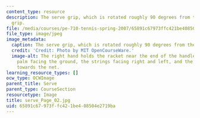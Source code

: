 ```yaml
---
content_type: resource
description: The serve grip, which is rotated roughly 90 degrees from the forehand
  grip.
file: /media/courses/pe-710-tennis-spring-2007/65891c67973ffc421be408504e2719ba_serve_Page_02.jpg
file_type: image/jpeg
image_metadata:
  caption: The serve grip, which is rotated roughly 90 degrees from the forehand grip.
  credit: 'Credit: Photo by MIT OpenCourseWare.'
  image-alt: The right hand holds the racket near the end of the handle, with the
    palm facing the ground, the strings facing right and left, and the head pointing
    towards the net.
learning_resource_types: []
ocw_type: OCWImage
parent_title: Serve
parent_type: CourseSection
resourcetype: Image
title: serve_Page_02.jpg
uid: 65891c67-973f-fc42-1be4-08504e2719ba
---
```

